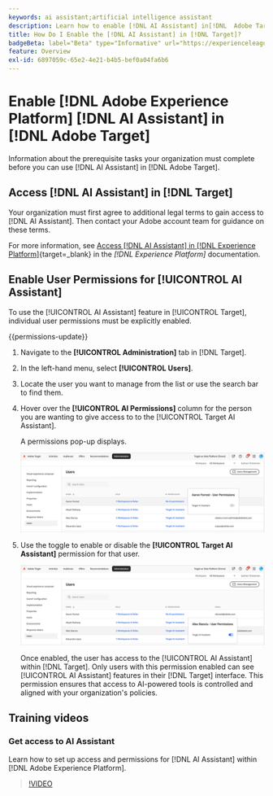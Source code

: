 ```yaml
---
keywords: ai assistant;artificial intelligence assistant
description: Learn how to enable [!DNL AI Assistant] in[!DNL  Adobe Target].
title: How Do I Enable the [!DNL AI Assistant] in [!DNL Target]?
badgeBeta: label="Beta" type="Informative" url="https://experienceleague.adobe.com/docs/target/using/introduction/intro.html#beta newtab=true" tooltip="What are Beta features in [!DNL Adobe Target]."
feature: Overview
exl-id: 6897059c-65e2-4e21-b4b5-bef0a04fa6b6
---
```

# Enable [!DNL Adobe Experience Platform] [!DNL AI Assistant] in [!DNL Adobe Target]

Information about the prerequisite tasks your organization must complete before you can use [!DNL AI Assistant] in [!DNL Adobe Target].

## Access [!DNL AI Assistant] in [!DNL Target]

Your organization must first agree to additional legal terms to gain access to [!DNL AI Assistant]. Then contact your Adobe account team for guidance on these terms.

For more information, see [Access [!DNL AI Assistant] in [!DNL Experience Platform]](https://experienceleague.adobe.com/en/docs/experience-platform/ai-assistant/access){target=_blank} in the *[!DNL Experience Platform]* documentation.

## Enable User Permissions for [!UICONTROL AI Assistant]

To use the [!UICONTROL AI Assistant] feature in [!UICONTROL Target], individual user permissions must be explicitly enabled.

{{permissions-update}}

1. Navigate to the **[!UICONTROL Administration]** tab in [!DNL Target].
1. In the left-hand menu, select **[!UICONTROL Users]**.
1. Locate the user you want to manage from the list or use the search bar to find them.
1. Hover over the **[!UICONTROL AI Permissions]** column for the person you are wanting to give access to  to the [!UICONTROL Target AI Assistant].

   A permissions pop-up displays.

   ![AI Assistant settings](/help/main/c-intro/assets/ai-pop-up2.png)
   
1. Use the toggle to enable or disable the **[!UICONTROL Target AI Assistant]** permission for that user.

   ![AI Assistant permissions pop-up](/help/main/c-intro/assets/ai-pop-up.png)

   Once enabled, the user has access to the [!UICONTROL AI Assistant] within [!DNL Target]. Only users with this permission enabled can see [!UICONTROL AI Assistant] features in their [!DNL Target] interface. This permission ensures that access to AI-powered tools is controlled and aligned with your organization's policies.

## Training videos

### Get access to AI Assistant

Learn how to set up access and permissions for [!DNL AI Assistant] within [!DNL Adobe Experience Platform]. 

>[!VIDEO](https://video.tv.adobe.com/v/3436470/?learn=on&#x26;enablevpops)
